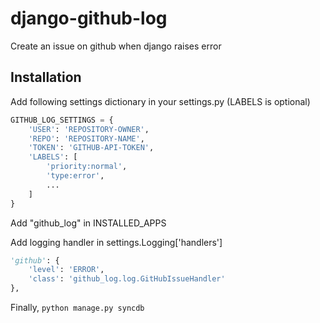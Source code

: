 # django-github-log
Create an issue on github when django raises error

## Installation
Add following settings dictionary in your settings.py (LABELS is optional)
```python
GITHUB_LOG_SETTINGS = {
    'USER': 'REPOSITORY-OWNER',
    'REPO': 'REPOSITORY-NAME',
    'TOKEN': 'GITHUB-API-TOKEN',
    'LABELS': [
        'priority:normal',
        'type:error',
        ...
    ]
}
```
Add "github_log" in INSTALLED_APPS

Add logging handler in settings.Logging['handlers']
```python
'github': {
    'level': 'ERROR',
    'class': 'github_log.log.GitHubIssueHandler'
},
```
Finally, ``python manage.py syncdb``
